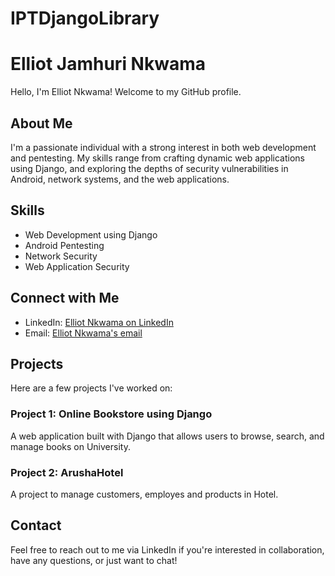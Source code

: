 # IPTDjangoLibrary

# Elliot Jamhuri Nkwama

Hello, I'm Elliot Nkwama! Welcome to my GitHub profile.



## About Me

I'm a passionate individual with a strong interest in both web development and pentesting. 
My skills range from crafting dynamic web applications using Django,
and exploring the depths of security vulnerabilities in Android,
network systems, and the web applications.



## Skills

- Web Development using Django
- Android Pentesting
- Network Security
- Web Application Security




## Connect with Me

- LinkedIn: [Elliot Nkwama on LinkedIn](https://linkedin.com/in/elliot-nkwama-084a07252/)
- Email: [Elliot Nkwama's email](mailto:thisguyhack@gmail.com)




## Projects

Here are a few projects I've worked on:


### Project 1: Online Bookstore using Django

A web application built with Django that allows users to browse, search, and manage books on University.


### Project 2: ArushaHotel

A project to manage customers, employes and products in Hotel.






## Contact

Feel free to reach out to me via LinkedIn
if you're interested in collaboration, have any questions, or just want to chat!

